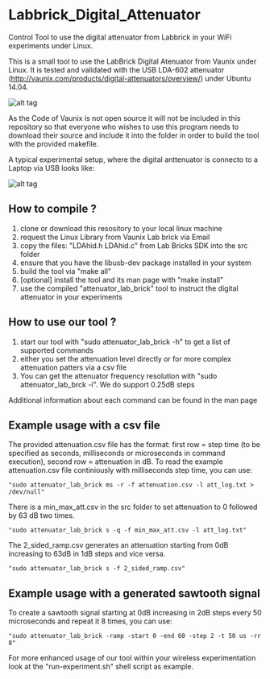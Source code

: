 # Labbrick_Digital_Attenuator
Control Tool to use the digital attenuator from Labbrick in your WiFi experiments under Linux.

This is a small tool to use the LabBrick Digital Atenuator from Vaunix under Linux. It is tested and validated with the USB LDA-602 attenuator (http://vaunix.com/products/digital-attenuators/overview/) under Ubuntu 14.04.

![alt tag](https://cloud.githubusercontent.com/assets/1880886/9039179/033e9f86-39fa-11e5-869c-4fd7ee60424e.jpg)

As the Code of Vaunix is not open source it will not be included in this
repository so that everyone who wishes to use this program needs to download
their source and include it into the folder in order to build the tool with the provided makefile.

A typical experimental setup, where the digital anttenuator is connecto to a Laptop via USB looks like:

![alt tag](https://cloud.githubusercontent.com/assets/1880886/9039288/a4e8f3c2-39fa-11e5-8fd9-68f4c43a9418.jpg)

## How to compile ?

1. clone or download this resository to your local linux machine
2. request the Linux Library from Vaunix Lab brick via Email
3. copy the files: "LDAhid.h LDAhid.c" from Lab Bricks SDK into the src folder
5. ensure that you have the libusb-dev package installed in your system
6. build the tool via "make all"
7. [optional] install the tool and its man page with "make install"
8. use the compiled "attenuator_lab_brick" tool to instruct the digital attenuator in your experiments

## How to use our tool ?

1. start our tool with  "sudo attenuator_lab_brick -h" to get a list of supported commands
2. either you set the attenuation level directly or for more complex attenuation patters via a csv file
3. You can get the attenuator frequency resolution with "sudo attenuator_lab_brck -i". We do support 0.25dB steps

Additional information about each command can be found in the man page

## Example usage with a csv file

The provided attenuation.csv file has the format: first row = step time (to be specified as seconds, milliseconds or microseconds in command execution), second row = attenuation in dB.
To read the example attenuation.csv file continiously with milliseconds step time, you can use:
```
"sudo attenuator_lab_brick ms -r -f attenuation.csv -l att_log.txt > /dev/null"
```

There is a min_max_att.csv in the src folder to set attenuation to 0 followed by 63 dB two times.
```
"sudo attenuator_lab_brick s -q -f min_max_att.csv -l att_log.txt"
```

The 2_sided_ramp.csv generates an attenuation starting from 0dB increasing to 63dB in 1dB steps and vice versa.
```
"sudo attenuator_lab_brick s -f 2_sided_ramp.csv"
```

## Example usage with a generated sawtooth signal

To create a sawtooth signal starting at 0dB increasing in 2dB steps every 50 microseconds and repeat it 8 times, you can use:
```
"sudo attenuator_lab_brick -ramp -start 0 -end 60 -step 2 -t 50 us -rr 8"
```

For more enhanced usage of our tool within your wireless experimentation look at the "run-experiment.sh" shell script as example.
